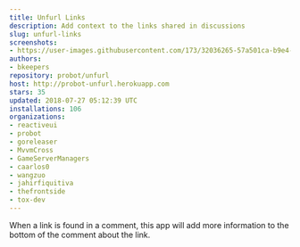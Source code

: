 ```yaml
---
title: Unfurl Links
description: Add context to the links shared in discussions
slug: unfurl-links
screenshots:
- https://user-images.githubusercontent.com/173/32036265-57a501ca-b9e4-11e7-9db3-52374fb7290c.png
authors:
- bkeepers
repository: probot/unfurl
host: http://probot-unfurl.herokuapp.com
stars: 35
updated: 2018-07-27 05:12:39 UTC
installations: 106
organizations:
- reactiveui
- probot
- goreleaser
- MvvmCross
- GameServerManagers
- caarlos0
- wangzuo
- jahirfiquitiva
- thefrontside
- tox-dev
---
```


When a link is found in a comment, this app will add more information to the bottom of the comment about the link.
